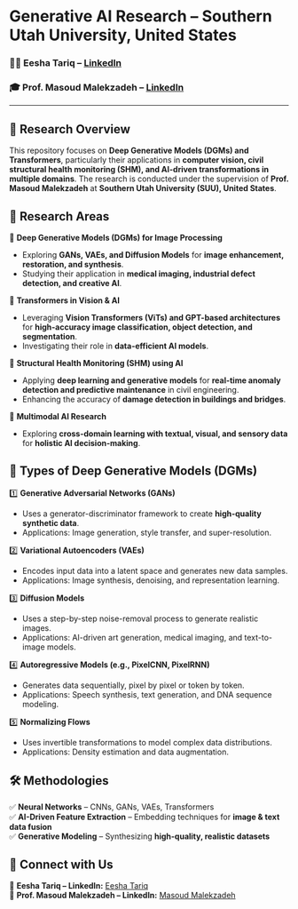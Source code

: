 # Generative AI Research – Southern Utah University, United States  

### 👩‍💻 **Eesha Tariq** – [LinkedIn](https://www.linkedin.com/in/eesha-tariq)  
### 🎓 **Prof. Masoud Malekzadeh** – [LinkedIn](https://www.linkedin.com/in/ACoAAAb4d6wBxyn-ajJ3tDY3HQI20Qn-ldnkBSA/)  

---

## 🔬 Research Overview  
This repository focuses on **Deep Generative Models (DGMs) and Transformers**, particularly their applications in **computer vision, civil structural health monitoring (SHM), and AI-driven transformations in multiple domains**. The research is conducted under the supervision of **Prof. Masoud Malekzadeh** at **Southern Utah University (SUU), United States**.  

## 📌 Research Areas  

🔹 **Deep Generative Models (DGMs) for Image Processing**  
- Exploring **GANs, VAEs, and Diffusion Models** for **image enhancement, restoration, and synthesis**.  
- Studying their application in **medical imaging, industrial defect detection, and creative AI**.  

🔹 **Transformers in Vision & AI**  
- Leveraging **Vision Transformers (ViTs) and GPT-based architectures** for **high-accuracy image classification, object detection, and segmentation**.  
- Investigating their role in **data-efficient AI models**.  

🔹 **Structural Health Monitoring (SHM) using AI**  
- Applying **deep learning and generative models** for **real-time anomaly detection and predictive maintenance** in civil engineering.  
- Enhancing the accuracy of **damage detection in buildings and bridges**.  

🔹 **Multimodal AI Research**  
- Exploring **cross-domain learning with textual, visual, and sensory data** for **holistic AI decision-making**.  

## 🔎 Types of Deep Generative Models (DGMs)  

1️⃣ **Generative Adversarial Networks (GANs)**  
   - Uses a generator-discriminator framework to create **high-quality synthetic data**.  
   - Applications: Image generation, style transfer, and super-resolution.  

2️⃣ **Variational Autoencoders (VAEs)**  
   - Encodes input data into a latent space and generates new data samples.  
   - Applications: Image synthesis, denoising, and representation learning.  

3️⃣ **Diffusion Models**  
   - Uses a step-by-step noise-removal process to generate realistic images.  
   - Applications: AI-driven art generation, medical imaging, and text-to-image models.  

4️⃣ **Autoregressive Models (e.g., PixelCNN, PixelRNN)**  
   - Generates data sequentially, pixel by pixel or token by token.  
   - Applications: Speech synthesis, text generation, and DNA sequence modeling.  

5️⃣ **Normalizing Flows**  
   - Uses invertible transformations to model complex data distributions.  
   - Applications: Density estimation and data augmentation.  

## 🛠️ Methodologies  

✅ **Neural Networks** – CNNs, GANs, VAEs, Transformers  
✅ **AI-Driven Feature Extraction** – Embedding techniques for **image & text data fusion**  
✅ **Generative Modeling** – Synthesizing **high-quality, realistic datasets**  

## 🔗 Connect with Us  
🔹 **Eesha Tariq – LinkedIn:** [Eesha Tariq](https://www.linkedin.com/in/eesha-tariq)  
🔹 **Prof. Masoud Malekzadeh – LinkedIn:** [Masoud Malekzadeh](https://www.linkedin.com/in/ACoAAAb4d6wBxyn-ajJ3tDY3HQI20Qn-ldnkBSA/)  
